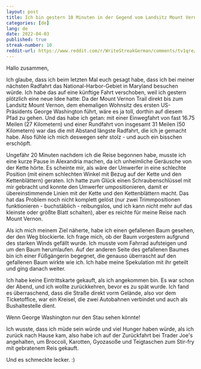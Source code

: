 ```yaml
---
layout: post
title: Ich bin gestern 10 Minuten in der Gegend vom Landsitz Mount Vernon gewesen 
categories: [de]
lang: de
date: 2022-04-03
published: true
streak-number: 10
reddit-url: https://www.reddit.com/r/WriteStreakGerman/comments/tv1qre/streak_10_ich_bin_gestern_10_minuten_in_der/
---
```

Hallo zusammen,

Ich glaube, dass ich beim letzten Mal euch gesagt habe, dass ich bei meiner nächsten Radfahrt das National-Harbor-Gebiet in Maryland besuchen würde. Ich habe das auf eine künftige Fahrt verschoben, weil ich gestern plötzlich eine neue Idee hatte: Da der Mount Vernon Trail direkt bis zum Landsitz Mount Vernon, dem ehemaligen Wohnsitz des ersten US-Präsidents George Washington führt, wäre es ja toll, dorthin auf diesem Pfad zu gehen. Und das habe ich getan: mit einer Einwegfahrt von fast 16.75 Meilen (27 Kilometern) und einer Rundfahrt von insgesamt 31 Meilen (50 Kilometern) war das die mit Abstand längste Radfahrt, die ich je gemacht habe. Also fühle ich mich deswegen sehr stolz - und auch ein bisschen erschöpft.

Ungefähr 20 Minuten nachdem ich die Reise begonnen habe, musste ich eine kurze Pause in Alexandria machen, da ich unheimliche Geräusche von der Kette hörte. Es scheinte mir, als wäre der Umwerfer in eine schlechte Position (mit einem schlechten Winkel mit Bezug auf der Kette und den Kettenblättern) geraten. Ich hatte zum Glück einen Schraubenschlüssel mit mir gebracht und konnte den Umwerfer umpositionieren, damit er übereinstimmende Linien mit der Kette und den Kettenblättern macht. Das hat das Problem noch nicht komplett gelöst (nur zwei Trimmpositionen funktionieren - buchstäblich - reibungslos, und ich kann nicht mehr auf das kleinste oder größte Blatt schalten), aber es reichte für meine Reise nach Mount Vernon.

Als ich mich meinem Ziel näherte, habe ich einen gefallenen Baum gesehen, der den Weg blockierte. Ich frage mich, ob der Baum vorgestern aufgrund des starken Winds gefällt wurde. Ich musste vom Fahrrad aufsteigen und um den Baum herumlaufen. Auf der anderen Seite des gefallenen Baumes bin ich einer Füßgängerin begegnet, die genauso überrascht auf den gefallenen Baum wirkte wie ich. Ich habe meine Spekulation mit ihr geteilt und ging danach weiter.

Ich habe keine Eintrittskarte gekauft, als ich angekommen bin. Es war schon der Abend, und ich wollte zurückkehren, bevor es zu spät wurde. Ich fand es überraschend, dass die Straße direkt vorm Gelände, also vor dem Ticketoffice, war ein Kreisel, die zwei Autobahnen verbindet und auch als Bushaltestelle dient.

Wenn George Washington nur den Stau sehen könnte!

Ich wusste, dass ich müde sein würde und viel Hunger haben würde, als ich zurück nach Hause kam, also habe ich auf der Zurückfahrt bei Trader Joe's angehalten, um Broccoli, Karotten, Gyozasoße und Teigtaschen zum Stir-fry mit gebratenem Reis gekauft.

Und es schmeckte lecker. :)
